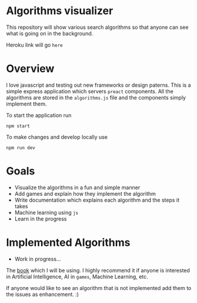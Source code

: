 # Algorithms visualizer
This repository will show various search algorithms so that anyone can see what is going on in the background.

Heroku link will go `here`

# Overview
I love javascript and testing out new frameworks or design paterns. This is a simple express application which servers `preact` components.
All the algorithms are stored in the `algorithms.js` file and the components simply implement them.

To start the application run
```
npm start
```
To make changes and develop locally use
```
npm run dev
```

# Goals
- Visualize the algorithms in a fun and simple manner
- Add games and explain how they implement the algorithm
- Write documentation which explains each algorithm and the steps it takes
- Machine learning using `js`
- Learn in the progress

# Implemented Algorithms
- Work in progress...

 The [book](http://aima.cs.berkeley.edu/) which I will be using. I highly recommend it if anyone is interested in Artificial Intelligence, AI in `games`, Machine Learning, etc.

If anyone would like to see an algorithm that is not implemented add them to the issues as enhancement. :)

